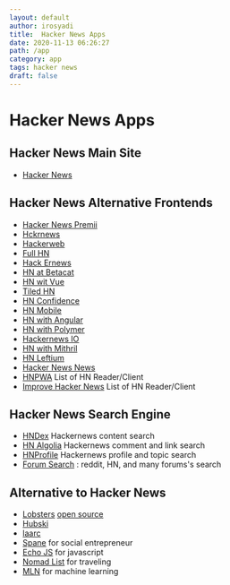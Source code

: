```yaml
---
layout: default
author: irosyadi
title:  Hacker News Apps
date: 2020-11-13 06:26:27
path: /app
category: app
tags: hacker news
draft: false
---
```


# Hacker News Apps

## Hacker News Main Site
- [Hacker News](https://news.ycombinator.com/)

## Hacker News Alternative Frontends
- [Hacker News Premii](http://hn.premii.com/)
- [Hckrnews](https://hckrnews.com/)
- [Hackerweb](https://hackerweb.app/)
- [Full HN](http://www.fullhn.com/)
- [Hack Ernews](https://hack.ernews.info/stories/top)
- [HN at Betacat](http://hackernews.betacat.io/)
- [HN wit Vue](https://vue-hn.now.sh/top)
- [Tiled HN](http://www.tiledhn.com/)
- [HN Confidence](http://hn.elijames.org/)
- [HN Mobile](https://hackernewsmobile.com/#/)
- [HN with Angular](https://angular2-hn.firebaseapp.com/news/1)
- [HN with Polymer](https://hn-polymer-2.firebaseapp.com/)
- [Hackernews IO](https://hackernews.io/)
- [HN with Mithril](https://mithril-hn.firebaseapp.com/#!/top/1)
- [HN Leftium](http://hn.leftium.com)
- [Hacker News News](https://hacker-news.news/)
- [HNPWA](https://hnpwa.com/) List of HN Reader/Client
- [Improve Hacker News](https://hackerbits.com/hacker-news/improve-hacker-news-ui/) List of HN Reader/Client

## Hacker News Search Engine
- [HNDex](https://hndex.org/) Hackernews content search
- [HN Algolia](https://hn.algolia.com/) Hackernews comment and link search
- [HNProfile](https://hnprofile.com/) Hackernews profile and topic search
- [Forum Search](https://forumsearch.io/) : reddit, HN, and many forums's search

## Alternative to Hacker News
- [Lobsters](https://lobste.rs/) [open source](https://github.com/lobsters/)
- [Hubski](https://hubski.com/)
- [laarc](https://www.laarc.io/)
- [Spane](https://www.spane.org/) for social entrepreneur
- [Echo JS](https://www.echojs.com/) for javascript
- [Nomad List](https://nomadlist.com/forum/) for traveling
- [MLN](https://mln.dev/top/1) for machine learning